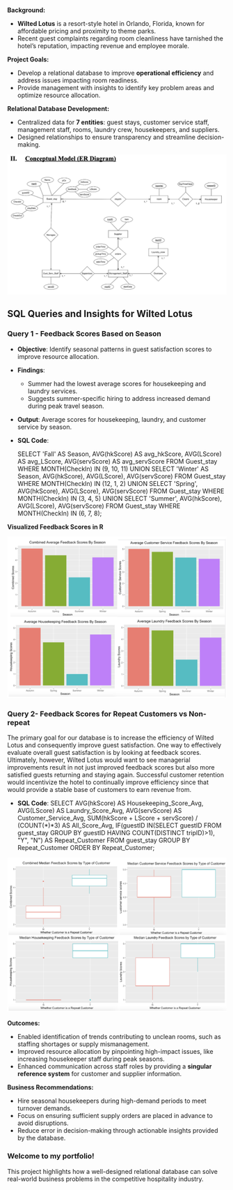 **Background:**  
  - **Wilted Lotus** is a resort-style hotel in Orlando, Florida, known for affordable pricing and proximity to theme parks.  
  - Recent guest complaints regarding room cleanliness have tarnished the hotel’s reputation, impacting revenue and employee morale.  

**Project Goals:**  

  - Develop a relational database to improve **operational efficiency** and address issues impacting room readiness.  
  - Provide management with insights to identify key problem areas and optimize resource allocation.  

**Relational Database Development:**  
  - Centralized data for **7 entities**: guest stays, customer service staff, management staff, rooms, laundry crew, housekeepers, and suppliers.  
  - Designed relationships to ensure transparency and streamline decision-making.
 
![Conceptual Model ER Diagram](Conceptual%20Model%20ER%20Diagram.png)

## SQL Queries and Insights for Wilted Lotus

### Query 1 - Feedback Scores Based on Season
- **Objective**: Identify seasonal patterns in guest satisfaction scores to improve resource allocation.
- **Findings**:
  - Summer had the lowest average scores for housekeeping and laundry services.
  - Suggests summer-specific hiring to address increased demand during peak travel season.
- **Output**: Average scores for housekeeping, laundry, and customer service by season.
- **SQL Code**:
 
  SELECT 'Fall' AS Season, AVG(hkScore) AS avg_hkScore, AVG(LScore) AS avg_LScore, AVG(servScore) AS avg_servScore
  FROM Guest_stay
  WHERE MONTH(CheckIn) IN (9, 10, 11)
  UNION
  SELECT 'Winter' AS Season, AVG(hkScore), AVG(LScore), AVG(servScore)
  FROM Guest_stay
  WHERE MONTH(CheckIn) IN (12, 1, 2)
  UNION
  SELECT 'Spring', AVG(hkScore), AVG(LScore), AVG(servScore)
  FROM Guest_stay
  WHERE MONTH(CheckIn) IN (3, 4, 5)
  UNION
  SELECT 'Summer', AVG(hkScore), AVG(LScore), AVG(servScore)
  FROM Guest_stay
  WHERE MONTH(CheckIn) IN (6, 7, 8);

**Visualized Feedback Scores in R**

![Feedback_Scores_By_Season](Feedback_Scores_By_Season.png)

### Query 2- Feedback Scores for Repeat Customers vs Non-repeat

The primary goal for our database is to increase the efficiency of Wilted Lotus and consequently improve guest satisfaction. One way to effectively evaluate overall guest satisfaction is by looking at feedback scores. Ultimately, however, Wilted Lotus would want to see managerial improvements result in not just improved feedback scores but also more satisfied guests returning and staying again. Successful customer retention would incentivize the hotel to continually improve efficiency since that would provide a stable base of customers to earn revenue from.

- **SQL Code**:
  SELECT AVG(hkScore) AS Housekeeping_Score_Avg, 
       AVG(LScore) AS Laundry_Score_Avg, 
       AVG(servScore) AS Customer_Service_Avg, 
       SUM(hkScore + LScore + servScore) / (COUNT(*)*3) AS All_Score_Avg,
       IF(guestID IN(SELECT guestID FROM guest_stay GROUP BY guestID HAVING COUNT(DISTINCT tripID)>1), "Y", "N") AS Repeat_Customer
FROM guest_stay
GROUP BY Repeat_Customer
ORDER BY Repeat_Customer;

![Repeat_Customer_Scores](Repeat_Customer_Scores.png)

**Outcomes:**  
  - Enabled identification of trends contributing to unclean rooms, such as staffing shortages or supply mismanagement.  
  - Improved resource allocation by pinpointing high-impact issues, like increasing housekeeper staff during peak seasons.  
  - Enhanced communication across staff roles by providing a **singular reference system** for customer and supplier information.  

**Business Recommendations:**  
  - Hire seasonal housekeepers during high-demand periods to meet turnover demands.  
  - Focus on ensuring sufficient supply orders are placed in advance to avoid disruptions.  
  - Reduce error in decision-making through actionable insights provided by the database.  

### Welcome to my portfolio!  
This project highlights how a well-designed relational database can solve real-world business problems in the competitive hospitality industry.  
